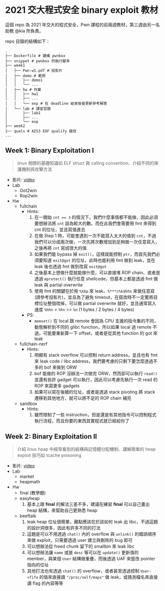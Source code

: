 # 2021 交大程式安全 binary exploit 教材
這個 repo 為 2021 年交大的程式安全，Pwn 課程的前兩週教材，第三週由另一名助教 @kia 所負責。

repo 目錄的結構如下：
```
.
├── Dockerfile # 建構 pwnbox
├── snippet # pwnbox 的執行腳本
├── week1
│   ├── Pwn-w1.pdf # 投影片
│   ├── demo # 範例
│   │   ├── demo1
│   │   └── ...
│   ├── hw # 作業
│   │   ├── hw1
│   │   ├── ...
│   │   └── exp # 在 deadline 結束後會更新參考解答
│   └── lab # 課堂習題
│       ├── lab1
│       ├── ...
│       └── exp
├── week2
├── quals # AIS3 EOF qualify 題目
...
```

## Week 1: Binary Exploitation I
> linux 相關的基礎知識如 ELF struct 與 calling convention、介紹不同的保護機制與攻擊方法
- 影片: [video](https://youtu.be/ktoVQB99Gj4)
- Lab
  - Got2win
  - Rop2win
- Hw
  - fullchain
    - Hints:
      1. 在一開始 `cnt == 3` 的情況下，我們什麼事情都不能做，因此必須要想辦法將 `cnt` 設為較大的數。而在此我們會需要用 fmt 來得到 cnt 的位址，並且寫值進去
      2. 在做 Step 1 時，可能會遇到一次不能寫入太大的值到 `cnt`，不過我們可以分成兩次做，一次先將次數增加到足夠做一次任意寫入，之後再將 `cnt` 寫成很大的值
      3. 如果我們能 bypass 掉 `exit()`，這樣就能控制 `ptr`，而首先我們必須要知道 `exit@got` 的位址，此時也能利用 fmt 做到 leak，並在 leak 後也透過 fmt 做到改寫 `exit@got`
      4. 之後基本上想做什麼就能做什麼，可以直接堆 ROP chain、或者是透過 `mprotect()` 執行任意 shellcode，但基本上都是透過 fmt 做 leak 與 partial overwrite
      5. 使用 fmt 的關鍵在於用 `%X$p` 來 leak、`%***c%k$hhn` 來做任意寫 (請參考投影片)，並且為了避免 timeout，在竄改時不一定要將目標位址整個改掉，可以做 partial overwrite 就好，並且通常寫入速度 `%hhn` > `%hn` >> `%n` (1 bytes / 2 bytes / 4 bytes)
    - PS:
      - `memset()` 在 local 跟 remote 會因為 CPU 支援的指令集的不同，動態解析到不同的 glibc function，所以如果 local 過 remote 不過，可能要重新算一下 offset，或者是從其他 function 的 got 來 leak
  - fullchain-nerf
    - Hints:
      1. 明顯有 stack overflow 可以控制 return address，並且也有 fmt 來 leak code / libc address，我們要考慮的只剩下要怎麼透過不多的 bof 來做到 ORW
      2. bof 能做的 ROP 沒辦法一次做完 ORW，然而卻可以執行 `read()` 並還有些許 gadget 可以執行，因此可以考慮先執行一次 read 的 ROP 來寫更多 gadgets
      3. 如果可以寫在後續的位址，或者是透過 stack pivoting 將 stack 遷移到其他地方，就可以將不足的 ROP chain 補完
  - sandbox
    - Hints:
      1. 雖然限制了一些 instruction，但是還是有其他指令可以控制程式執行流程，而且你要的東西其實程式就已經給你了

## Week 2: Binary Exploitation II
> 介紹 linux heap 中經常看到的結構與記憶體分配機制、講解簡單的 heap exploit 技巧如 tcache poisoning
- 影片: [video](https://youtu.be/A3kwWfex2XM)
- Lab
  - market
  - heapmath
- Hw
  - final (教學題)
  - easyheap
    1. 基本上跟 **final** 的解法三差不多，建議在練習 **final** 可以自己畫出 heap 結構，來幫助自己更熟悉 heap
  - beeftalk
    1. leak heap 位址很簡單，難點應該在於該如何 leak 出 libc，不過這題的設計洞很多，因此有許多不同的打法
    2. 這題是可以不用透過 `chat()` 內的 overflow 與 `unlink()` 的錯誤順序來做 exploit，只需要透過 user 建立與刪除的 bug 即可
    3. 可以想辦法從 freed chunk 留下的 smallbin 來 leak libc
    4. 可以想辦法讓 `name` 或是 `desc` 等可以在 `update()` 更新值的 member，與某個 `User` 結構做重疊，而後透過 UAF 來竄改 pointer 指向的位址
    5. 其他打法也有透過 `chat()` 的 overflow，或者甚至透過控制 `User->fifo` 的值來直接讀 `"/proc/self/maps"` 做 leak，或猜測檔名來直接讀 flag 的內容等等